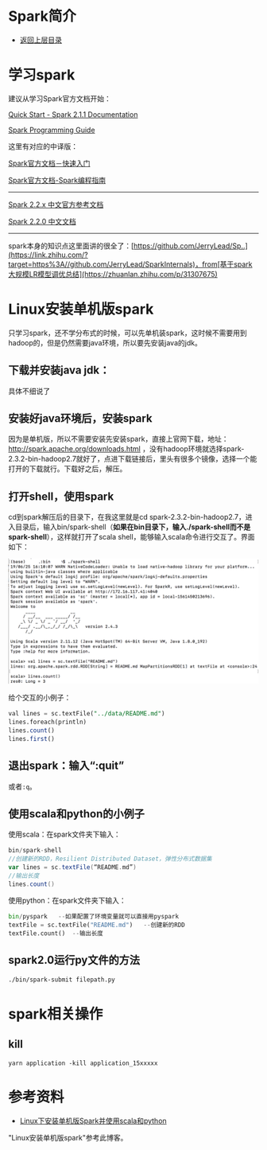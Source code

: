 # Spark简介

* [返回上层目录](../spark.md)



# 学习spark

建议从学习Spark官方文档开始：

[Quick Start - Spark 2.1.1 Documentation](https://spark.apache.org/docs/latest/quick-start.html)

[Spark Programming Guide](https://spark.apache.org/docs/latest/rdd-programming-guide.html)

这里有对应的中译版：

[Spark官方文档－快速入门](http://coredumper.cn/index.php/2017/07/08/spark-quick-start/)

[Spark官方文档-Spark编程指南](http://coredumper.cn/index.php/2017/09/30/spark-programming-guide-1/)

---

[Spark 2.2.x 中文官方参考文档](https://spark-reference-doc-cn.readthedocs.io/zh_CN/latest/index.html)

[Spark 2.2.0 中文文档](https://spark.apachecn.org/)

---

spark本身的知识点这里面讲的很全了：[https://github.com/JerryLead/Sp..](https://link.zhihu.com/?target=https%3A//github.com/JerryLead/SparkInternals)，from[基于spark大规模LR模型调优总结](https://zhuanlan.zhihu.com/p/31307675)



# Linux安装单机版spark

只学习spark，还不学分布式的时候，可以先单机装spark，这时候不需要用到hadoop的，但是仍然需要java环境，所以要先安装java的jdk。

## 下载并安装java jdk：

具体不细说了

## 安装好java环境后，安装spark

因为是单机版，所以不需要安装先安装spark，直接上官网下载，地址：http://spark.apache.org/downloads.html ，没有hadoop环境就选择spark-2.3.2-bin-hadoop2.7就好了，点进下载链接后，里头有很多个镜像，选择一个能打开的下载就行。下载好之后，解压。

## 打开shell，使用spark

cd到spark解压后的目录下，在我这里就是cd spark-2.3.2-bin-hadoop2.7，进入目录后，输入bin/spark-shell（**如果在bin目录下，输入./spark-shell而不是spark-shell**），这样就打开了scala shell，能够输入scala命令进行交互了。界面如下：

![spark-shell-install-1](pic/spark-shell-install-1.png)

给个交互的小例子：

```sql
val lines = sc.textFile("../data/README.md")
lines.foreach(println)
lines.count()
lines.first()
```

## 退出spark：输入“:quit”

或者`:q`。

## 使用scala和python的小例子

使用scala：在spark文件夹下输入：

```scala
bin/spark-shell
//创建新的RDD，Resilient Distributed Dataset，弹性分布式数据集
var lines = sc.textFile(“README.md”)  
//输出长度
lines.count()  
```

   使用python：在spark文件夹下输入：

```python
bin/pyspark   --如果配置了环境变量就可以直接用pyspark
textFile = sc.textFile("README.md")   --创建新的RDD
textFile.count()  --输出长度
```

## spark2.0运行py文件的方法

```sh
./bin/spark-submit filepath.py
```



# spark相关操作

## kill

```shll
yarn application -kill application_15xxxxx
```



# 参考资料

* [Linux下安装单机版Spark并使用scala和python](https://blog.csdn.net/weixin_39750084/article/details/83661141)

"Linux安装单机版spark"参考此博客。



